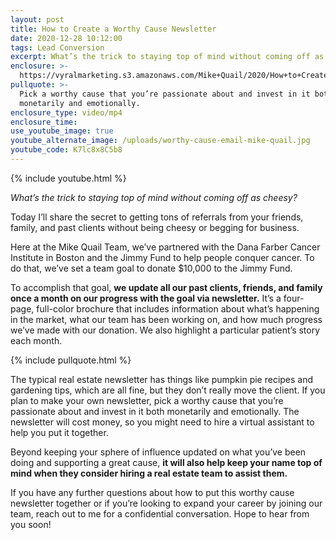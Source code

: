 ```yaml
---
layout: post
title: How to Create a Worthy Cause Newsletter
date: 2020-12-28 10:12:00
tags: Lead Conversion
excerpt: What’s the trick to staying top of mind without coming off as cheesy?
enclosure: >-
  https://vyralmarketing.s3.amazonaws.com/Mike+Quail/2020/How+to+Create+a+Worthy+Cause+Newsletter+(1).mp4
pullquote: >-
  Pick a worthy cause that you’re passionate about and invest in it both
  monetarily and emotionally.
enclosure_type: video/mp4
enclosure_time:
use_youtube_image: true
youtube_alternate_image: /uploads/worthy-cause-email-mike-quail.jpg
youtube_code: K7lc8x8C5b8
---
```


{% include youtube.html %}

*What’s the trick to staying top of mind without coming off as cheesy?*

Today I’ll share the secret to getting tons of referrals from your friends, family, and past clients without being cheesy or begging for business.

Here at the Mike Quail Team, we’ve partnered with the Dana Farber Cancer Institute in Boston and the Jimmy Fund to help people conquer cancer. To do that, we’ve set a team goal to donate $10,000 to the Jimmy Fund.

To accomplish that goal, **we update all our past clients, friends, and family once a month on our progress with the goal via newsletter.** It’s a four-page, full-color brochure that includes information about what’s happening in the market, what our team has been working on, and how much progress we’ve made with our donation. We also highlight a particular patient’s story each month.

{% include pullquote.html %}

The typical real estate newsletter has things like pumpkin pie recipes and gardening tips, which are all fine, but they don’t really move the client. If you plan to make your own newsletter, pick a worthy cause that you’re passionate about and invest in it both monetarily and emotionally. The newsletter will cost money, so you might need to hire a virtual assistant to help you put it together.

Beyond keeping your sphere of influence updated on what you’ve been doing and supporting a great cause, **it will also help keep your name top of mind when they consider hiring a real estate team to assist them.**

If you have any further questions about how to put this worthy cause newsletter together or if you’re looking to expand your career by joining our team, reach out to me for a confidential conversation. Hope to hear from you soon\!

